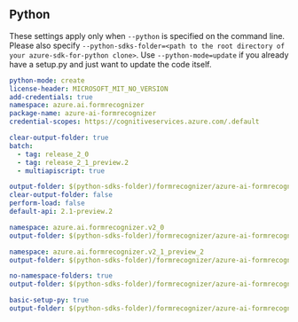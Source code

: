 ## Python

These settings apply only when `--python` is specified on the command line.
Please also specify `--python-sdks-folder=<path to the root directory of your azure-sdk-for-python clone>`.
Use `--python-mode=update` if you already have a setup.py and just want to update the code itself.

``` yaml
python-mode: create
license-header: MICROSOFT_MIT_NO_VERSION
add-credentials: true
namespace: azure.ai.formrecognizer
package-name: azure-ai-formrecognizer
credential-scopes: https://cognitiveservices.azure.com/.default
```

```yaml $(multiapi)
clear-output-folder: true
batch:
  - tag: release_2_0
  - tag: release_2_1_preview.2
  - multiapiscript: true
```

``` yaml $(multiapiscript)
output-folder: $(python-sdks-folder)/formrecognizer/azure-ai-formrecognizer/azure/ai/formrecognizer/
clear-output-folder: false
perform-load: false
default-api: 2.1-preview.2
```

``` yaml $(tag) == 'release_2_0'
namespace: azure.ai.formrecognizer.v2_0
output-folder: $(python-sdks-folder)/formrecognizer/azure-ai-formrecognizer/azure/ai/formrecognizer/v2_0
```

``` yaml $(tag) == 'release_2_1_preview.2'
namespace: azure.ai.formrecognizer.v2_1_preview_2
output-folder: $(python-sdks-folder)/formrecognizer/azure-ai-formrecognizer/azure/ai/formrecognizer/v2_1_preview_2
```


``` yaml $(python) && $(python-mode) == 'update'
no-namespace-folders: true
output-folder: $(python-sdks-folder)/formrecognizer/azure-ai-formrecognizer/azure/ai/formrecognizer
```

``` yaml $(python) && $(python-mode) == 'create'
basic-setup-py: true
output-folder: $(python-sdks-folder)/formrecognizer/azure-ai-formrecognizer
```